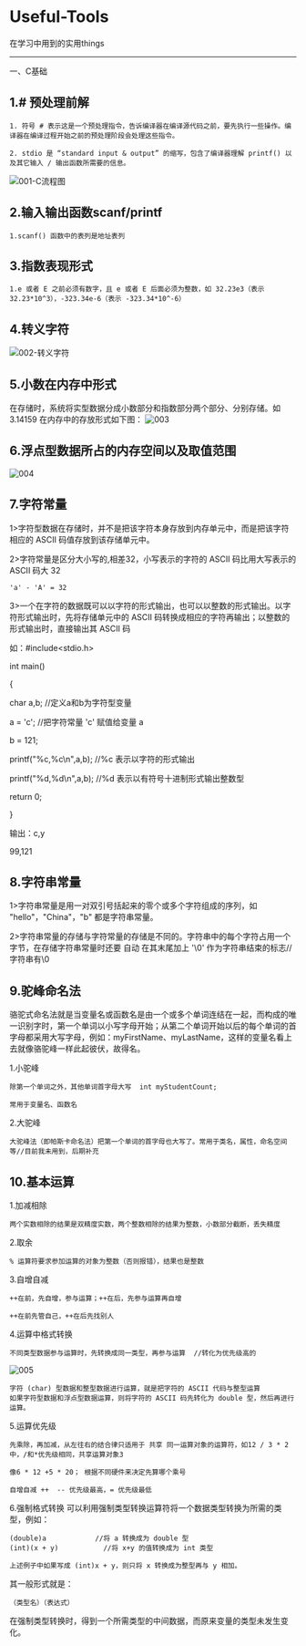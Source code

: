 # Useful-Tools
在学习中用到的实用things

-----------------------------------------------------------------------------------------------------------------------------------------------------------------------------------

一、C基础

1.# 预处理前解
-----------------------------------------------------------------------------------------------------------------------------------------------------------------------------------
    1. 符号 # 表示这是一个预处理指令，告诉编译器在编译源代码之前，要先执行一些操作。编译器在编译过程开始之前的预处理阶段会处理这些指令。
    
    2. stdio 是 “standard input & output” 的缩写，包含了编译器理解 printf() 以及其它输入 / 输出函数所需要的信息。
![001-C流程图](https://user-images.githubusercontent.com/47250430/153712016-a93c39e2-4465-47ff-9d7f-126759a4b803.png)
    
2.输入输出函数scanf/printf
-----------------------------------------------------------------------------------------------------------------------------------------------------------------------------------
    1.scanf() 函数中的表列是地址表列
    
3.指数表现形式
-----------------------------------------------------------------------------------------------------------------------------------------------------------------------------------
    1.e 或者 E 之前必须有数字，且 e 或者 E 后面必须为整数，如 32.23e3（表示 32.23*10^3），-323.34e-6（表示 -323.34*10^-6）
    
4.转义字符
---------------------------------------------------------------------------------------------------------------------------------------------------------------------------------
![002-转义字符](https://user-images.githubusercontent.com/47250430/153711918-4f5c2119-e4a3-43dc-8953-a6c168a0f2bd.png)

5.小数在内存中形式
---------------------------------------------------------------------------------------------------------------------------------------------------------------------------------
在存储时，系统将实型数据分成小数部分和指数部分两个部分、分别存储。如 3.14159 在内存中的存放形式如下图：
![003](https://user-images.githubusercontent.com/47250430/153712892-f23cbf06-c89b-41c9-905b-2bdc551fb29c.jpg)

6.浮点型数据所占的内存空间以及取值范围
---------------------------------------------------------------------------------------------------------------------------------------------------------------------------------
![004](https://user-images.githubusercontent.com/47250430/153712915-d93ec30e-66d7-46c6-8718-a8bd9a23e30e.jpg)

7.字符常量
---------------------------------------------------------------------------------------------------------------------------------------------------------------------------------
1>字符型数据在存储时，并不是把该字符本身存放到内存单元中，而是把该字符相应的 ASCII 码值存放到该存储单元中。

2>字符常量是区分大小写的,相差32，小写表示的字符的 ASCII 码比用大写表示的 ASCII 码大 32
    
    'a' - 'A' = 32
3>一个在字符的数据既可以以字符的形式输出，也可以以整数的形式输出。以字符形式输出时，先将存储单元中的 ASCII 码转换成相应的字符再输出；以整数的形式输出时，直接输出其 ASCII 码

如：#include<stdio.h>

int main()

{

  char a,b;                       //定义a和b为字符型变量
  
  a = 'c';                      //把字符常量 'c' 赋值给变量 a
  
  b = 121;
  
  printf("%c,%c\n",a,b);          //%c 表示以字符的形式输出
  
  printf("%d,%d\n",a,b);          //%d 表示以有符号十进制形式输出整数型
  
  return 0;
  
}


输出：c,y

99,121

8.字符串常量
---------------------------------------------------------------------------------------------------------------------------------------------------------------------------------
1>字符串常量是用一对双引号括起来的零个或多个字符组成的序列，如 "hello"，"China"，"b" 都是字符串常量。

2>字符串常量的存储与字符常量的存储是不同的。字符串中的每个字符占用一个字节，在存储字符串常量时还要 自动 在其末尾加上 '\0' 作为字符串结束的标志//字符串有\0

9.驼峰命名法
---------------------------------------------------------------------------------------------------------------------------------------------------------------------------------
骆驼式命名法就是当变量名或函数名是由一个或多个单词连结在一起，而构成的唯一识别字时，第一个单词以小写字母开始；从第二个单词开始以后的每个单词的首字母都采用大写字母，例如：myFirstName、myLastName，这样的变量名看上去就像骆驼峰一样此起彼伏，故得名。

1.小驼峰

    除第一个单词之外，其他单词首字母大写  int myStudentCount;
    
    常用于变量名、函数名
    
2.大驼峰

    大驼峰法（即帕斯卡命名法）把第一个单词的首字母也大写了。常用于类名，属性，命名空间等//目前我未用到，后期补充
    
10.基本运算
---------------------------------------------------------------------------------------------------------------------------------------------------------------------------------
1.加减相除

    两个实数相除的结果是双精度实数，两个整数相除的结果为整数，小数部分截断，丢失精度
2.取余
    
    % 运算符要求参加运算的对象为整数（否则报错），结果也是整数
    
3.自增自减
    
    ++在前，先自增，参与运算；++在后，先参与运算再自增
    
    ++在前先管自己，++在后先找别人
4.运算中格式转换
    
    不同类型数据参与运算时，先转换成同一类型，再参与运算  //转化为优先级高的
![005](https://user-images.githubusercontent.com/47250430/153715546-11cd6361-5d8d-4565-829e-104abc63313d.jpg)

    字符 (char) 型数据和整型数据进行运算，就是把字符的 ASCII 代码与整型运算
    如果字符型数据和浮点型数据运算，则将字符的 ASCII 码先转化为 double 型，然后再进行运算。
5.运算优先级

    先乘除，再加减，从左往右的结合律只适用于 共享 同一运算对象的运算符，如12 / 3 * 2中，/和*优先级相同，共享运算对象3
    
    像6 * 12 +5 * 20； 根据不同硬件来决定先算哪个乘号
    
    自增自减 ++  -- 优先级最高，= 优先级最低
6.强制格式转换
    可以利用强制类型转换运算符将一个数据类型转换为所需的类型，例如：

    (double)a            //将 a 转换成为 double 型
    (int)(x + y)           //将 x+y 的值转换成为 int 类型
    
    上述例子中如果写成 (int)x + y，则只将 x 转换成为整型再与 y 相加。
   其一般形式就是：

    （类型名）（表达式）
   在强制类型转换时，得到一个所需类型的中间数据，而原来变量的类型未发生变化。
